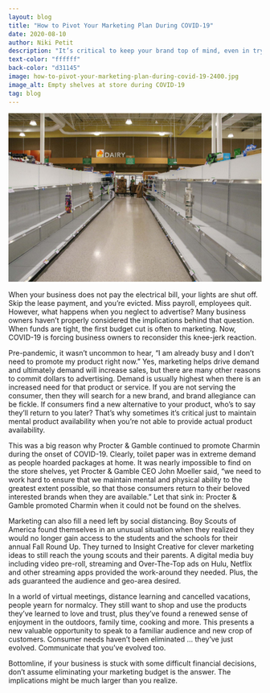 ```yaml
---
layout: blog
title: "How to Pivot Your Marketing Plan During COVID-19"
date: 2020-08-10
author: Niki Petit
description: "It’s critical to keep your brand top of mind, even in trying times."
text-color: "ffffff"
back-color: "d31145"
image: how-to-pivot-your-marketing-plan-during-covid-19-2400.jpg
image_alt: Empty shelves at store during COVID-19
tag: blog
---
```


![Empty shelves at store during COVID-19](how-to-pivot-your-marketing-plan-during-covid-19-2400.jpg)

When your business does not pay the electrical bill, your lights are shut off. Skip the lease payment, and you’re evicted. Miss payroll, employees quit. However, what happens when you neglect to advertise? Many business owners haven’t properly considered the implications behind that question. When funds are tight, the first budget cut is often to marketing. Now, COVID-19 is forcing business owners to reconsider this knee-jerk reaction.

Pre-pandemic, it wasn’t uncommon to hear, “I am already busy and I don’t need to promote my product right now.” Yes, marketing helps drive demand and ultimately demand will increase sales, but there are many other reasons to commit dollars to advertising. Demand is usually highest when there is an increased need for that product or service. If you are not serving the consumer, then they will search for a new brand, and brand allegiance can be fickle. If consumers find a new alternative to your product, who’s to say they’ll return to you later? That’s why sometimes it’s critical just to maintain mental product availability when you’re not able to provide actual product availability.

This was a big reason why Procter & Gamble continued to promote Charmin during the onset of COVID-19. Clearly, toilet paper was in extreme demand as people hoarded packages at home. It was nearly impossible to find on the store shelves, yet Procter & Gamble CEO John Moeller said, “we need to work hard to ensure that we maintain mental and physical ability to the greatest extent possible, so that those consumers return to their beloved interested brands when they are available.” Let that sink in: Procter & Gamble promoted Charmin when it could not be found on the shelves.

Marketing can also fill a need left by social distancing. Boy Scouts of America found themselves in an unusual situation when they realized they would no longer gain access to the students and the schools for their annual Fall Round Up. They turned to Insight Creative for clever marketing ideas to still reach the young scouts and their parents. A digital media buy including video pre-roll, streaming and Over-The-Top ads on Hulu, Netflix and other streaming apps provided the work-around they needed. Plus, the ads guaranteed the audience and geo-area desired.

In a world of virtual meetings, distance learning and cancelled vacations, people yearn for normalcy. They still want to shop and use the products they’ve learned to love and trust, plus they’ve found a renewed sense of enjoyment in the outdoors, family time, cooking and more. This presents a new valuable opportunity to speak to a familiar audience and new crop of customers. Consumer needs haven’t been eliminated … they’ve just evolved. Communicate that you’ve evolved too.

Bottomline, if your business is stuck with some difficult financial decisions, don’t assume eliminating your marketing budget is the answer. The implications might be much larger than you realize.

